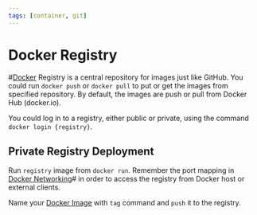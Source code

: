```yaml
---
tags: [container, git]
---
```


# Docker Registry

#[Docker](202110201636.md) Registry is a central repository for images just like GitHub.
You could run `docker push` or `docker pull` to put or get the images from
specified repository. By default, the images are push or pull from Docker Hub
(docker.io).

You could log in to a registry, either public or private, using the command
`docker login {registry}`.

## Private Registry Deployment

Run `registry` image from `docker run`. Remember the port mapping in
[Docker Networking](202203171238.md)# in order to access the registry from Docker host or external
clients.

Name your [Docker Image](202202211632.md) with `tag` command and `push` it to the registry.

